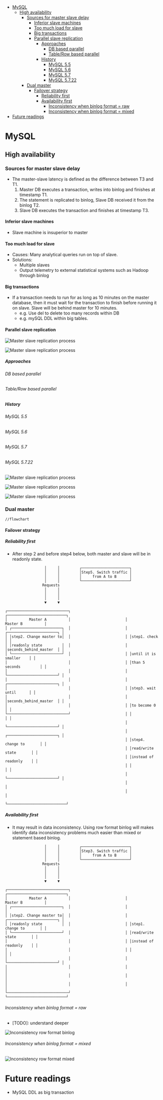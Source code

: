 
<!-- MarkdownTOC -->

- [MySQL](#mysql)
	- [High availability](#high-availability)
		- [Sources for master slave delay](#sources-for-master-slave-delay)
			- [Inferior slave machines](#inferior-slave-machines)
			- [Too much load for slave](#too-much-load-for-slave)
			- [Big transactions](#big-transactions)
			- [Parallel slave replication](#parallel-slave-replication)
				- [Approaches](#approaches)
					- [DB based parallel](#db-based-parallel)
					- [Table/Row based parallel](#tablerow-based-parallel)
				- [History](#history)
					- [MySQL 5.5](#mysql-55)
					- [MySQL 5.6](#mysql-56)
					- [MySQL 5.7](#mysql-57)
					- [MySQL 5.7.22](#mysql-5722)
		- [Dual master](#dual-master)
			- [Failover strategy](#failover-strategy)
				- [Reliability first](#reliability-first)
				- [Availability first](#availability-first)
					- [Inconsistency when binlog format = raw](#inconsistency-when-binlog-format--raw)
					- [Inconsistency when binlog format = mixed](#inconsistency-when-binlog-format--mixed)
- [Future readings](#future-readings)

<!-- /MarkdownTOC -->


# MySQL

## High availability
### Sources for master slave delay
* The master-slave latency is defined as the difference between T3 and T1. 
	1. Master DB executes a transaction, writes into binlog and finishes at timestamp T1.
	2. The statement is replicated to binlog, Slave DB received it from the binlog T2.
	3. Slave DB executes the transaction and finishes at timestamp T3. 

#### Inferior slave machines
* Slave machine is insuperior to master

#### Too much load for slave
* Causes: Many analytical queries run on top of slave. 
* Solutions:
	- Multiple slaves
	- Output telemetry to external statistical systems such as Hadoop through binlog 

#### Big transactions
* If a transaction needs to run for as long as 10 minutes on the master database, then it must wait for the transaction to finish before running it on slave. Slave will be behind master for 10 minutes. 
	- e.g. Use del to delete too many records within DB
	- e.g. mySQL DDL within big tables. 

#### Parallel slave replication

![Master slave replication process](./images/mysql_ha_masterSlaveReplication.png)

![Master slave replication process](./images/mysql_ha_masterSlave_multiThreads.png)

##### Approaches
###### DB based parallel
###### Table/Row based parallel
##### History
###### MySQL 5.5
###### MySQL 5.6
###### MySQL 5.7
###### MySQL 5.7.22

![Master slave replication process](./images/mysql_ha_masterSlave_multiThreads_distributeTable.png)

![Master slave replication process](./images/mysql_ha_masterSlave_multiThreads_distributeGroupCommit.png)

![Master slave replication process](./images/mysql_ha_masterSlave_multiThreads_distributeMariaDB.png)




### Dual master

```
//flowchart

```

#### Failover strategy
##### Reliability first
* After step 2 and before step4 below, both master and slave will be in readonly state. 

```
                  │     │         ┌──────────────────────┐                          
                  │     │         │Step5. Switch traffic │                          
                  │     │         │     from A to B      │                          
                  │     │         └──────────────────────┘                          
                 Requests                                                           
                  │     │                                                           
                  │     │                                                           
                  │     │                                                           
                  ▼     ▼                                                           
                                                                                    
┌────────────────────────────┐                         ┌───────────────────────────┐
│          Master A          │                         │         Master B          │
│ ┌───────────────────────┐  │                         │ ┌───────────────────────┐ │
│ │step2. Change master to│  │                         │ │step1. check           │ │
│ │readonly state         │  │                         │ │seconds_behind_master  │ │
│ └───────────────────────┘  │                         │ │until it is smaller    │ │
│                            │                         │ │than 5 seconds         │ │
│                            │                         │ └───────────────────────┘ │
│                            │                         │ ┌───────────────────────┐ │
│                            │                         │ │step3. wait until      │ │
│                            │                         │ │seconds_behind_master  │ │
│                            │                         │ │to become 0            │ │
└────────────────────────────┘                         │ │                       │ │
                                                       │ └───────────────────────┘ │
                                                       │ ┌───────────────────────┐ │
                                                       │ │step4. change to       │ │
                                                       │ │read/write state       │ │
                                                       │ │instead of readonly    │ │
                                                       │ │                       │ │
                                                       │ └───────────────────────┘ │
                                                       │                           │
                                                       │                           │
                                                       └───────────────────────────┘
```

##### Availability first
* It may result in data inconsistency. Using row format binlog will makes identify data inconsistency problems much easier than mixed or statement based binlog. 

```
                  │     │         ┌──────────────────────┐                          
                  │     │         │Step3. Switch traffic │                          
                  │     │         │     from A to B      │                          
                  │     │         └──────────────────────┘                          
                 Requests                                                           
                  │     │                                                           
                  │     │                                                           
                  │     │                                                           
                  ▼     ▼                                                           
                                                                                    
┌────────────────────────────┐                         ┌───────────────────────────┐
│          Master A          │                         │         Master B          │
│ ┌───────────────────────┐  │                         │                           │
│ │step2. Change master to│  │                         │ ┌───────────────────────┐ │
│ │readonly state         │  │                         │ │step1. change to       │ │
│ └───────────────────────┘  │                         │ │read/write state       │ │
│                            │                         │ │instead of readonly    │ │
│                            │                         │ │                       │ │
│                            │                         │ └───────────────────────┘ │
│                            │                         │                           │
│                            │                         │                           │
│                            │                         │                           │
└────────────────────────────┘                         └───────────────────────────┘
```

###### Inconsistency when binlog format = raw
* [TODO]: understand deeper

![Inconsistency row format binlog](./images/mysql_ha_availabilityfirstRow.png)

###### Inconsistency when binlog format = mixed

![Inconsistency row format mixed](./images/mysql_ha_availabilityfirstMixed.jpg)




# Future readings
* MySQL DDL as big transaction